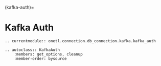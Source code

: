 (kafka-auth)=

# Kafka Auth

```{eval-rst}
.. currentmodule:: onetl.connection.db_connection.kafka.kafka_auth
```

```{eval-rst}
.. autoclass:: KafkaAuth
    :members: get_options, cleanup
    :member-order: bysource
```
